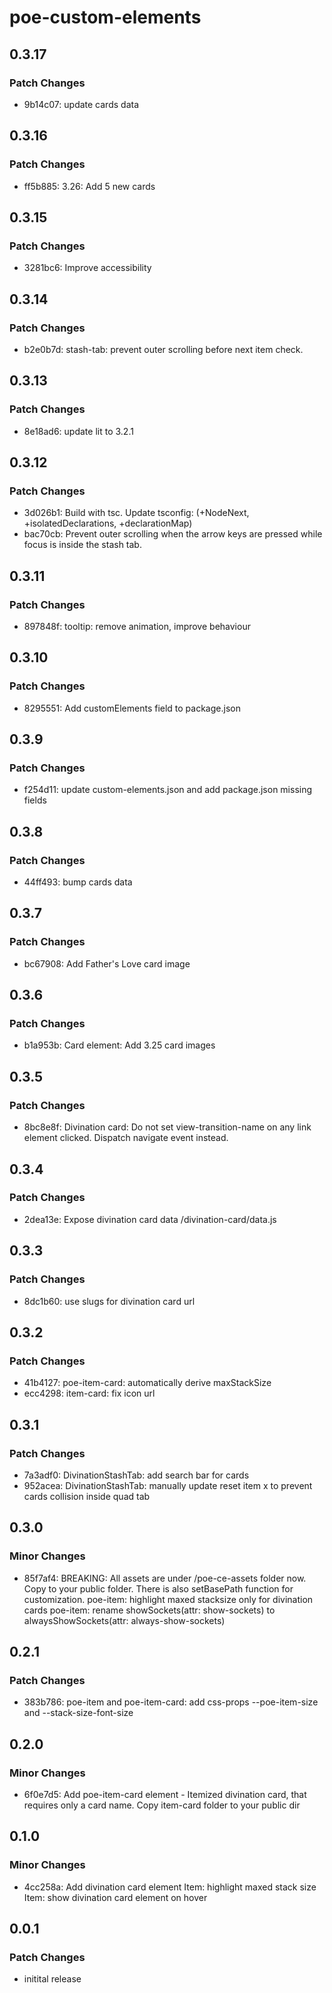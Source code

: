 # poe-custom-elements

## 0.3.17

### Patch Changes

- 9b14c07: update cards data

## 0.3.16

### Patch Changes

- ff5b885: 3.26: Add 5 new cards

## 0.3.15

### Patch Changes

- 3281bc6: Improve accessibility

## 0.3.14

### Patch Changes

- b2e0b7d: stash-tab: prevent outer scrolling before next item check.

## 0.3.13

### Patch Changes

- 8e18ad6: update lit to 3.2.1

## 0.3.12

### Patch Changes

- 3d026b1: Build with tsc. Update tsconfig: (+NodeNext, +isolatedDeclarations, +declarationMap)
- bac70cb: Prevent outer scrolling when the arrow keys are pressed while focus is inside the stash tab.

## 0.3.11

### Patch Changes

- 897848f: tooltip: remove animation, improve behaviour

## 0.3.10

### Patch Changes

- 8295551: Add customElements field to package.json

## 0.3.9

### Patch Changes

- f254d11: update custom-elements.json and add package.json missing fields

## 0.3.8

### Patch Changes

- 44ff493: bump cards data

## 0.3.7

### Patch Changes

- bc67908: Add Father's Love card image

## 0.3.6

### Patch Changes

- b1a953b: Card element: Add 3.25 card images

## 0.3.5

### Patch Changes

- 8bc8e8f: Divination card: Do not set view-transition-name on any link element clicked. Dispatch navigate event instead.

## 0.3.4

### Patch Changes

- 2dea13e: Expose divination card data /divination-card/data.js

## 0.3.3

### Patch Changes

- 8dc1b60: use slugs for divination card url

## 0.3.2

### Patch Changes

- 41b4127: poe-item-card: automatically derive maxStackSize
- ecc4298: item-card: fix icon url

## 0.3.1

### Patch Changes

- 7a3adf0: DivinationStashTab: add search bar for cards
- 952acea: DivinationStashTab: manually update reset item x to prevent cards collision inside quad tab

## 0.3.0

### Minor Changes

- 85f7af4: BREAKING: All assets are under /poe-ce-assets folder now. Copy to your public folder. There is also setBasePath function for customization.
  poe-item: highlight maxed stacksize only for divination cards
  poe-item: rename showSockets(attr: show-sockets) to alwaysShowSockets(attr: always-show-sockets)

## 0.2.1

### Patch Changes

- 383b786: poe-item and poe-item-card: add css-props --poe-item-size and --stack-size-font-size

## 0.2.0

### Minor Changes

- 6f0e7d5: Add poe-item-card element - Itemized divination card, that requires only a card name.
  Copy item-card folder to your public dir

## 0.1.0

### Minor Changes

- 4cc258a: Add divination card element
  Item: highlight maxed stack size
  Item: show divination card element on hover

## 0.0.1

### Patch Changes

- initital release
